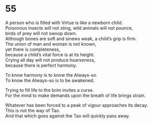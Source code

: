 # 55

A person who is filled with Virtue is like a newborn child.<br/>
Poisonous insects will not sting, wild animals will not pounce,<br/>
birds of prey will not swoop down.<br/>
Although bones are soft and sinews weak, a child’s grip is firm.<br/>
The union of man and woman is not known,<br/>
yet there is completeness,<br/>
because a child’s vital force is at its height.<br/>
Crying all day will not produce hoarseness,<br/>
because there is perfect harmony.<br/>

To know harmony is to know the Always-so.<br/>
To know the Always-so is to be awakened.<br/>

Trying to fill life to the brim invites a curse.<br/>
For the mind to make demands upon the breath of life brings strain.<br/>

Whatever has been forced to a peak of vigour approaches its decay.<br/>
This is not the way of Tao.<br/>
And that which goes against the Tao will quickly pass away.<br/>